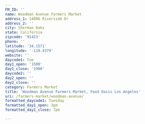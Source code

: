 ```yaml
---
FM_ID: ''
name: Woodman Avenue Farmers Market
address_1: 14006 Riverside Dr
address_2: ''
city: Sherman Oaks
state: California
zipcode: '91423'
phone: ''
latitude: '34.1571'
longitude: '-118.4379'
website: ''
daycode1: Tue
day1_open: '1500'
day1_close: '1900'
daycode2: ''
day2_open: ''
day2_close: ''
category: Farmers Market
title: 'Woodman Avenue Farmers Market, Food Oasis Los Angeles'
uri: /farmers-market/woodman-avenue/
formatted_daycode1: Tuesday
formatted_day1_open: 3pm
formatted_day1_close: 7pm

---
```

